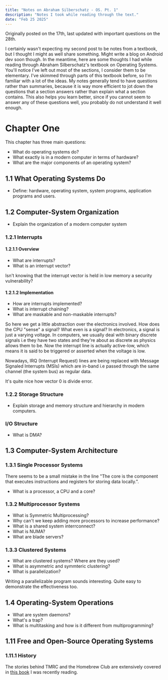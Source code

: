 ```yaml
---
title: "Notes on Abraham Silberschatz - OS. Pt. 1"
description: "Notes I took while reading through the text."
date: "Feb 25 2025"
---
```

Originally posted on the 17th, last updated with important questions on the 28th.

I certainly wasn't expecting my second post to be notes from a textbook, but I thought I might as well share something. Might write a blog on Android dev soon though. In the meantime, here are some thoughts I had while reading through Abraham Silberschatz's textbook on Operating Systems. You'll notice I've left out most of the sections, I consider them to be elementary. I've skimmed through parts of this textbook before, so I'm familiar with a lot of the ideas. My notes generally tend to have questions rather than summaries, because it is way more efficient to jot down the questions that a section answers rather than explain what a section contains. This also helps you learn better, since if you cannot seem to answer any of these questions well, you probably do not understand it well enough.


# Chapter One

This chapter has three main questions: 
- What do operating systems do?
- What exactly is in a modern computer in terms of hardware?
- What are the major components of an operating system? 

## 1.1 What Operating Systems Do

- Define: hardware, operating system, system programs, application programs and users.

## 1.2 Computer-System Organization

- Explain the organization of a modern computer system

### 1.2.1 Interrupts

#### 1.2.1.1 Overview

- What are interrupts?
- What is an interrupt vector?

Isn't knowing that the interrupt vector is held in low memory a security vulnerability?

#### 1.2.1.2 Implementation

- How are interrupts implemented?
- What is interrupt chaining?
- What are maskable and non-maskable interrupts?

So here we get a little abstraction over the electronics involved. How does the CPU "sense" a signal? What even is a signal? In electronics, a signal is just a varying voltage. In computers, we usually deal with binary discrete signals i.e they have two states and they're about as discrete as physics allows them to be. Now the interrupt line is actually active-low, which means it is said to be triggered or asserted when the voltage is low.

Nowadays, IRQ (Interrupt Request) lines are being replaced with Message Signaled Interrupts (MSIs) which are in-band i.e passed through the same channel (the system bus) as regular data.

It's quite nice how vector 0 is divide error.

### 1.2.2 Storage Structure

- Explain storage and memory structure and hierarchy in modern computers.

### I/O Structure

- What is DMA?

## 1.3 Computer-System Architecture

### 1.3.1 Single Processor Systems

There seems to be a small mistake in the line "The core is the component that executes instructions and registers for storing data locally.".

- What is a processor, a CPU and a core?

### 1.3.2 Multiprocessor Systems

- What is Symmetric Multiprocessing?
- Why can't we keep adding more processors to increase performance?
- What is a shared system interrconnect?
- What is NUMA?
- What are blade servers?

### 1.3.3 Clustered Systems

- What are clustered systems? Where are they used?
- What is asymmetric and symmteric clustering?
- What is parallelization?

Writing a parallelizable program sounds interesting. Quite easy to demonstrate the effectiveness too.

## 1.4 Operating-System Operations

- What are system daemons?
- What's a trap?
- What is multitasking and how is it different from multiprogramming?

## 1.11 Free and Open-Source Operating Systems

### 1.11.1 History

The stories behind TMRC and the Homebrew Club are extensively covered in <a href="https://en.wikipedia.org/wiki/Hackers:_Heroes_of_the_Computer_Revolution" class="text-blue-500 underline">this book</a> I was recently reading.

